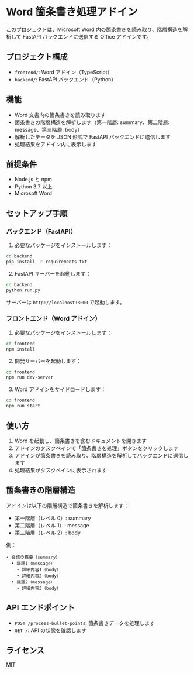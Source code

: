# Word 箇条書き処理アドイン

このプロジェクトは、Microsoft Word 内の箇条書きを読み取り、階層構造を解析して FastAPI バックエンドに送信する Office アドインです。

## プロジェクト構成

- `frontend/`: Word アドイン（TypeScript）
- `backend/`: FastAPI バックエンド（Python）

## 機能

- Word 文書内の箇条書きを読み取ります
- 箇条書きの階層構造を解析します（第一階層: summary、第二階層: message、第三階層: body）
- 解析したデータを JSON 形式で FastAPI バックエンドに送信します
- 処理結果をアドイン内に表示します

## 前提条件

- Node.js と npm
- Python 3.7 以上
- Microsoft Word

## セットアップ手順

### バックエンド（FastAPI）

1. 必要なパッケージをインストールします：

```bash
cd backend
pip install -r requirements.txt
```

2. FastAPI サーバーを起動します：

```bash
cd backend
python run.py
```

サーバーは `http://localhost:8000` で起動します。

### フロントエンド（Word アドイン）

1. 必要なパッケージをインストールします：

```bash
cd frontend
npm install
```

2. 開発サーバーを起動します：

```bash
cd frontend
npm run dev-server
```

3. Word アドインをサイドロードします：

```bash
cd frontend
npm run start
```

## 使い方

1. Word を起動し、箇条書きを含むドキュメントを開きます
2. アドインのタスクペインで「箇条書きを処理」ボタンをクリックします
3. アドインが箇条書きを読み取り、階層構造を解析してバックエンドに送信します
4. 処理結果がタスクペインに表示されます

## 箇条書きの階層構造

アドインは以下の階層構造で箇条書きを解析します：

- 第一階層（レベル 0）: summary
- 第二階層（レベル 1）: message
- 第三階層（レベル 2）: body

例：
```
• 会議の概要（summary）
  • 議題1（message）
    • 詳細内容1（body）
    • 詳細内容2（body）
  • 議題2（message）
    • 詳細内容3（body）
```

## API エンドポイント

- `POST /process-bullet-points`: 箇条書きデータを処理します
- `GET /`: API の状態を確認します

## ライセンス

MIT 